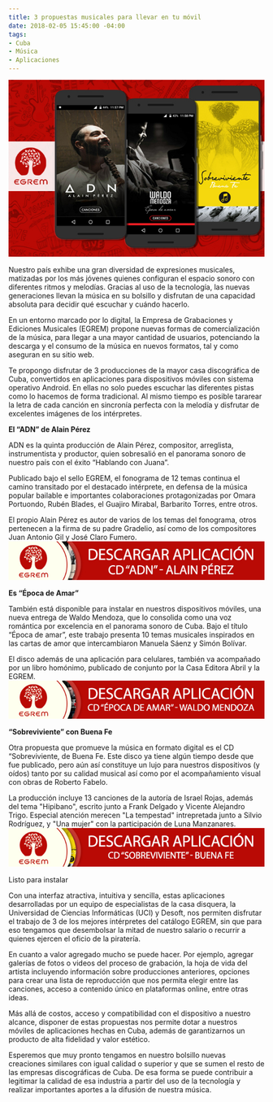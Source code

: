 ```yaml
---
title: 3 propuestas musicales para llevar en tu móvil
date: 2018-02-05 15:45:00 -04:00
tags:
- Cuba
- Música
- Aplicaciones
---
```


![trabajo-apps-egrem.jpg](/assets/img/trabajo-apps-egrem.jpg)

Nuestro país exhibe una gran diversidad de expresiones musicales, matizadas por los más jóvenes quienes configuran el espacio sonoro con diferentes ritmos y melodías. Gracias al uso de la tecnología, las nuevas generaciones llevan la música en su bolsillo y disfrutan de una capacidad absoluta para decidir qué escuchar y cuándo hacerlo.

En un entorno marcado por lo digital, la Empresa de Grabaciones y Ediciones Musicales (EGREM) propone nuevas formas de comercialización de la música, para llegar a una mayor cantidad de usuarios, potenciando la descarga y el consumo de la música en nuevos formatos, tal y como aseguran en su sitio web.

Te propongo disfrutar de 3 producciones de la mayor casa discográfica de Cuba, convertidos en aplicaciones para dispositivos móviles con sistema operativo Android. En ellas no solo puedes escuchar las diferentes pistas como lo hacemos de forma tradicional. Al mismo tiempo es posible tararear la letra de cada canción en sincronía perfecta con la melodía y disfrutar de excelentes imágenes de los intérpretes.

**El “ADN” de Alain Pérez**

ADN es la quinta producción de Alain Pérez, compositor, arreglista, instrumentista y productor, quien sobresalió en el panorama sonoro de nuestro país con el éxito “Hablando con Juana”.

Publicado bajo el sello EGREM, el fonograma de 12 temas continua el camino transitado por el destacado intérprete, en defensa de la música popular bailable e importantes colaboraciones protagonizadas por Omara Portuondo, Rubén Blades, el Guajiro Mirabal, Barbarito Torres, entre otros.

El propio Alain Pérez es autor de varios de los temas del fonograma, otros pertenecen a la firma de su padre Gradelio, así como de los compositores Juan Antonio Gil y José Claro Fumero.
![descargar-app-adn.jpg](/assets/img/descargar-app-adn.jpg)

**Es “Época de Amar”**

También está disponible para instalar en nuestros dispositivos móviles, una nueva entrega de Waldo Mendoza, que lo consolida como una voz romántica por excelencia en el panorama sonoro de Cuba. Bajo el título “Época de amar”, este trabajo presenta 10 temas musicales inspirados en las cartas de amor que intercambiaron Manuela Sáenz y Simón Bolívar.

El disco además de una aplicación para celulares, también va acompañado por un libro homónimo, publicado de conjunto por la Casa Editora Abril y la EGREM.
![descargar-app-epoca.jpg](/assets/img/descargar-app-epoca.jpg)

**“Sobreviviente” con Buena Fe**

Otra propuesta que promueve la música en formato digital es el CD “Sobreviviente, de Buena Fe. Este disco ya tiene algún tiempo desde que fue publicado, pero aún así constituye un lujo para nuestros dispositivos (y oídos) tanto por su calidad musical así como por el acompañamiento visual con obras de Roberto Fabelo.

La producción incluye 13 canciones de la autoría de Israel Rojas, además del tema "Hipibano", escrito junto a Frank Delgado y Vicente Alejandro Trigo. Especial atención merecen "La tempestad" intrepretada junto a Silvio Rodríguez, y "Una mujer" con la participación de Luna Manzanares.
![descargar-app-sobreviviente.jpg](/assets/img/descargar-app-sobreviviente.jpg)

Listo para instalar

Con una interfaz atractiva, intuitiva y sencilla, estas aplicaciones desarrolladas por un equipo de especialistas de la casa disquera, la Universidad de Ciencias Informáticas (UCI) y Desoft, nos permiten disfrutar el trabajo de 3 de los mejores intérpretes del catálogo EGREM, sin que para eso tengamos que desembolsar la mitad de nuestro salario o recurrir a quienes ejercen el oficio de la piratería.

En cuanto a valor agregado mucho se puede hacer. Por ejemplo, agregar galerías de fotos o videos del proceso de grabación, la hoja de vida del artista incluyendo información sobre producciones anteriores, opciones para crear una lista de reproducción que nos permita elegir entre las canciones, acceso a contenido único en plataformas online, entre otras ideas.

Más allá de costos, acceso y compatibilidad con el dispositivo a nuestro alcance, disponer de estas propuestas nos permite dotar a nuestros móviles de aplicaciones hechas en Cuba, además de garantizarnos un producto de alta fidelidad y valor estético.

Esperemos que muy pronto tengamos en nuestro bolsillo nuevas creaciones similares con igual calidad o superior y que se sumen el resto de las empresas discográficas de Cuba. De esa forma se puede contribuir a legitimar la calidad de esa industria a partir del uso de la tecnología y realizar importantes aportes a la difusión de nuestra música.